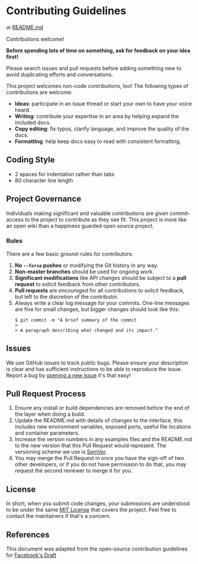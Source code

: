 # Contributing Guidelines

:back: [README.md](./README.md)

Contributions welcome!

**Before spending lots of time on something, ask for feedback on your idea first!**

Please search issues and pull requests before adding something new to avoid duplicating
efforts and conversations.

This project welcomes non-code contributions, too! The following types of contributions
are welcome:

- **Ideas**: participate in an issue thread or start your own to have your voice heard.
- **Writing**: contribute your expertise in an area by helping expand the included docs.
- **Copy editing**: fix typos, clarify language, and improve the quality of the docs.
- **Formatting**: help keep docs easy to read with consistent formatting.

## Coding Style
* 2 spaces for indentation rather than tabs
* 80 character line length

## Project Governance

Individuals making significant and valuable contributions are given commit-access to the
project to contribute as they see fit. This project is more like an open wiki than a
happiness guarded open source project.

### Rules

There are a few basic ground-rules for contributors:

1. **No `--force` pushes** or modifying the Git history in any way.
2. **Non-master branches** should be used for ongoing work.
3. **Significant modifications** like API changes should be subject to a **pull request**
  to solicit feedback from other contributors.
4. **Pull requests** are *encouraged* for all contributions to solicit feedback, but left to
  the discretion of the contributor.
5. Always write a clear log message for your commits. One-line messages are fine for small changes, but bigger changes should look like this:
    ```
    $ git commit -m "A brief summary of the commit
    >
    > A paragraph describing what changed and its impact."
    ```

## Issues

We use GitHub issues to track public bugs. Please ensure your description is clear and has sufficient instructions to be able to reproduce the issue.
Report a bug by [opening a new issue](https://github.com/dotiful/netlify-express-api/issues/new/choose) it's that easy!

## Pull Request Process

  1. Ensure any install or build dependencies are removed before the end of the layer when doing a
    build.
  2. Update the README.md with details of changes to the interface, this includes new environment
    variables, exposed ports, useful file locations and container parameters.
  3. Increase the version numbers in any examples files and the README.md to the new version that this
    Pull Request would represent. The versioning scheme we use is [SemVer](http://semver.org/).
  4. You may merge the Pull Request in once you have the sign-off of two other developers, or if you
    do not have permission to do that, you may request the second reviewer to merge it for you.

## License
In short, when you submit code changes, your submissions are understood to be under the same [MIT License](http://choosealicense.com/licenses/mit/) that covers the project. Feel free to contact the maintainers if that's a concern.

## References
This document was adapted from the open-source contribution guidelines for [Facebook's Draft](https://github.com/facebook/draft-js/blob/a9316a723f9e918afde44dea68b5f9f39b7d9b00/CONTRIBUTING.md)
